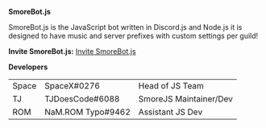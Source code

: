<b>SmoreBot.js</b>

SmoreBot.js is the JavaScript bot written in Discord.js and Node.js it is designed to have music and server prefixes with custom settings per guild!

<b>Invite SmoreBot.js:</b> [Invite SmoreBot.js](https://discordapp.com/oauth2/authorize?client_id=319196383699795978&scope=bot&permissions=2146958463)

<b>Developers</b>
<table style="width:100%">
    <tr>
        <td>Space</td>
        <td>SpaceX#0276</td>
        <td>Head of JS Team</td>
    </tr>
    <tr>
        <td>TJ</td>
        <td>TJDoesCode#6088</td>
        <td>SmoreJS Maintainer/Dev</td>
    </tr>
    <tr>
        <td>ROM</td>
        <td>NaM.ROM Typo#9462</td>
        <td>Assistant JS Dev</td>
    </tr>
</table>
